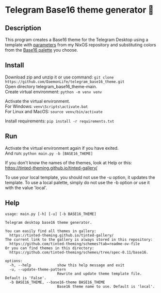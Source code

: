 # Telegram Base16 theme generator 🎨
## Description
This program creates a Base16 theme for the Telegram Desktop using a template with [parameters](https://github.com/DaemonLife/nixos_hyprland/blob/main/modules/telegram-theme.nix) from my NixOS repository and substituting colors from the [Base16 palette](https://github.com/tinted-theming/schemes/tree/spec-0.11/base16) you choose.

## Install
Download zip and unzip it or use command: `git clone https://github.com/DaemonLife/telegram_base16_theme.git`\
Open directory telegram_base16_theme-main.\
Create virtual environment: `python -m venv venv`

Activate the virtual environment.\
For Windows: `venv\Scripts\activate.bat`\
For Linux and MacOS: `source venv/bin/activate`

Install requirements: `pip install -r requirements.txt`

## Run
Activate the virtual environment again if you have exited.\
And run: `python main.py -b [BASE16_THEME]`

If you don't know the names of the themes, look at Help or this: https://tinted-theming.github.io/tinted-gallery/

To use your local template, you should not use the -u option, it updates the template. To use a local palette, simply do not use the -b option or use it with the value 'local'.

## Help
```
usage: main.py [-h] [-u] [-b BASE16_THEME]                                    

Telegram desktop base16 theme generator.

You can easily find all themes in gallery:
  https://tinted-theming.github.io/tinted-gallery/
The current link to the gallery is always stored in this repository:
  https://github.com/tinted-theming/schemes?tab=readme-ov-file
Or you can find themes in this directory:
  https://github.com/tinted-theming/schemes/tree/spec-0.11/base16.

options:
  -h, --help            show this help message and exit
  -u, --update-theme-pattern
                        Rewrite and update theme template file. Default is 'False'.
  -b BASE16_THEME, --base16-theme BASE16_THEME
                        Base16 theme name to use. Default is 'local'.
```
